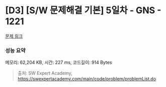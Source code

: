 # [D3] [S/W 문제해결 기본] 5일차 - GNS - 1221 

[문제 링크](https://swexpertacademy.com/main/code/problem/problemDetail.do?contestProbId=AV14jJh6ACYCFAYD) 

### 성능 요약

메모리: 62,204 KB, 시간: 227 ms, 코드길이: 914 Bytes



> 출처: SW Expert Academy, https://swexpertacademy.com/main/code/problem/problemList.do